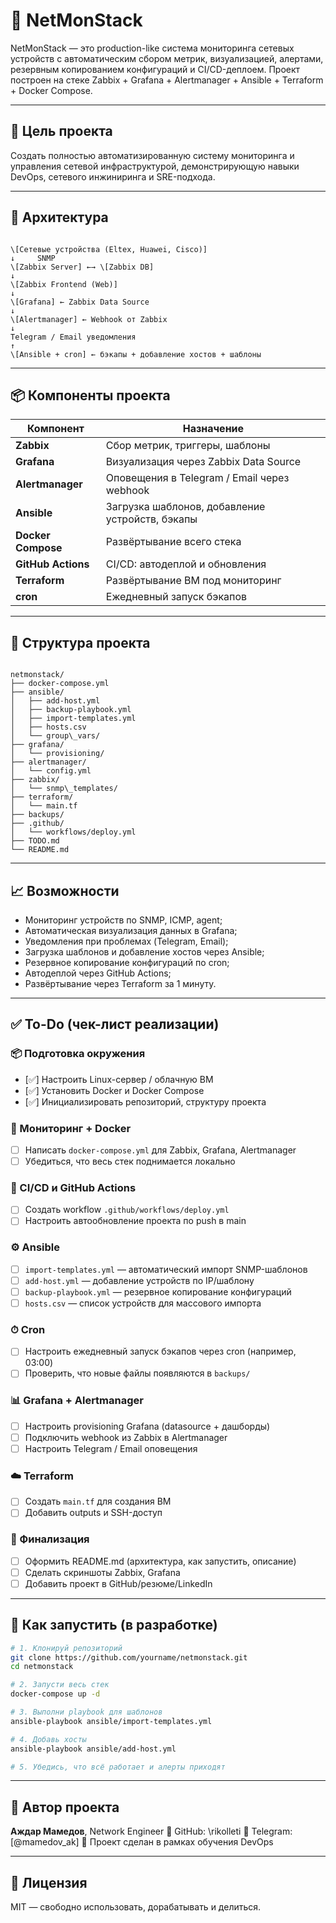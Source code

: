 # 🚀 NetMonStack

NetMonStack — это production-like система мониторинга сетевых устройств с автоматическим сбором метрик, визуализацией,
алертами, резервным копированием конфигураций и CI/CD-деплоем.
Проект построен на стеке Zabbix + Grafana + Alertmanager + Ansible + Terraform + Docker Compose.

---

## 📌 Цель проекта

Создать полностью автоматизированную систему мониторинга и управления сетевой инфраструктурой,
демонстрирующую навыки DevOps, сетевого инжиниринга и SRE-подхода.

---

## 🧱 Архитектура

```

\[Сетевые устройства (Eltex, Huawei, Cisco)]
↓     SNMP
\[Zabbix Server] ←→ \[Zabbix DB]
↓
\[Zabbix Frontend (Web)]
↓
\[Grafana] ← Zabbix Data Source
↓
\[Alertmanager] ← Webhook от Zabbix
↓
Telegram / Email уведомления
↑
\[Ansible + cron] ← бэкапы + добавление хостов + шаблоны

```

---

## 📦 Компоненты проекта

| Компонент        | Назначение                                      |
|------------------|-------------------------------------------------|
| **Zabbix**        | Сбор метрик, триггеры, шаблоны                 |
| **Grafana**       | Визуализация через Zabbix Data Source          |
| **Alertmanager**  | Оповещения в Telegram / Email через webhook    |
| **Ansible**       | Загрузка шаблонов, добавление устройств, бэкапы|
| **Docker Compose**| Развёртывание всего стека                      |
| **GitHub Actions**| CI/CD: автодеплой и обновления                 |
| **Terraform**     | Развёртывание ВМ под мониторинг                |
| **cron**          | Ежедневный запуск бэкапов                      |

---

## 📁 Структура проекта

```

netmonstack/
├── docker-compose.yml
├── ansible/
│   ├── add-host.yml
│   ├── backup-playbook.yml
│   ├── import-templates.yml
│   ├── hosts.csv
│   └── group\_vars/
├── grafana/
│   └── provisioning/
├── alertmanager/
│   └── config.yml
├── zabbix/
│   └── snmp\_templates/
├── terraform/
│   └── main.tf
├── backups/
├── .github/
│   └── workflows/deploy.yml
├── TODO.md
└── README.md
```

---

## 📈 Возможности

- Мониторинг устройств по SNMP, ICMP, agent;
- Автоматическая визуализация данных в Grafana;
- Уведомления при проблемах (Telegram, Email);
- Загрузка шаблонов и добавление хостов через Ansible;
- Резервное копирование конфигураций по cron;
- Автодеплой через GitHub Actions;
- Развёртывание через Terraform за 1 минуту.

---

## ✅ To-Do (чек-лист реализации)

### 📦 Подготовка окружения

- [✅] Настроить Linux-сервер / облачную ВМ
- [✅] Установить Docker и Docker Compose
- [✅] Инициализировать репозиторий, структуру проекта

### 🐳 Мониторинг + Docker

- [ ] Написать `docker-compose.yml` для Zabbix, Grafana, Alertmanager
- [ ] Убедиться, что весь стек поднимается локально

### 🚀 CI/CD и GitHub Actions

- [ ] Создать workflow `.github/workflows/deploy.yml`
- [ ] Настроить автообновление проекта по push в main

### ⚙️ Ansible

- [ ] `import-templates.yml` — автоматический импорт SNMP-шаблонов
- [ ] `add-host.yml` — добавление устройств по IP/шаблону
- [ ] `backup-playbook.yml` — резервное копирование конфигураций
- [ ] `hosts.csv` — список устройств для массового импорта

### ⏱ Cron

- [ ] Настроить ежедневный запуск бэкапов через cron (например, 03:00)
- [ ] Проверить, что новые файлы появляются в `backups/`

### 📊 Grafana + Alertmanager

- [ ] Настроить provisioning Grafana (datasource + дашборды)
- [ ] Подключить webhook из Zabbix в Alertmanager
- [ ] Настроить Telegram / Email оповещения

### ☁️ Terraform

- [ ] Создать `main.tf` для создания ВМ
- [ ] Добавить outputs и SSH-доступ

### 🧼 Финализация

- [ ] Оформить README.md (архитектура, как запустить, описание)
- [ ] Сделать скриншоты Zabbix, Grafana
- [ ] Добавить проект в GitHub/резюме/LinkedIn

---

## 🔧 Как запустить (в разработке)

```bash
# 1. Клонируй репозиторий
git clone https://github.com/yourname/netmonstack.git
cd netmonstack

# 2. Запусти весь стек
docker-compose up -d

# 3. Выполни playbook для шаблонов
ansible-playbook ansible/import-templates.yml

# 4. Добавь хосты
ansible-playbook ansible/add-host.yml

# 5. Убедись, что всё работает и алерты приходят
````

---

## 🧠 Автор проекта

**Аждар Мамедов**, Network Engineer
📍 GitHub: \rikolleti
🔗 Telegram: \[@mamedov_ak]
🎯 Проект сделан в рамках обучения DevOps

---

## 📄 Лицензия

MIT — свободно использовать, дорабатывать и делиться.

```
